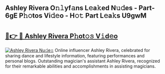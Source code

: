 ## Ashley Rivera O𝚗𝚕yf𝚊ns L𝚎a𝚔ed N𝚞𝚍es - Part-6gE P𝚑𝚘tos Vi𝚍𝚎o - H𝚘𝚝 Part L𝚎a𝚔s U9gwM

# <h2><a href="http://kfcd49n.oniu.top/?m=Ashley+Rivera">🔗👉 🔴 Ashley Rivera P𝚑ot𝚘𝚜 V𝚒d𝚎o</a></h2>

[![Ashley Rivera Nu𝚍e𝚜](https://i.imgur.com/0qMVB7G.gif)](http://kfcd49n.oniu.top/?m=Ashley+Rivera)
Online influencer Ashley Rivera, celebrated for sharing dance and lifestyle information, featuring performances and personal blogs. Outstanding magician's assistant Ashley Rivera, recognized for their remarkable abilities and accomplishments in assisting magicians.  

